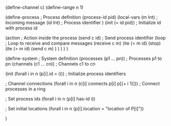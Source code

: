 (define-channel c)
(define-range n 1)

(define-process   ; Process definition
  (process-id pid)
  (local-vars
    (m Int)       ; Incoming message
    (id Int)      ; Process identifier
  )
  (init (= id pid))  ; Initialize id with process id

  (action  ; Action inside the process
    (send c id)  ; Send process identifier
    (loop  ; Loop to receive and compare messages
      (receive c m)
      (ite (= m id)
        (stop)
        (ite (> m id)
          (send c m)
        )
      )
    )
  )
)

(define-system  ; System definition
  (processes (p1 ... pn))  ; Processes p1 to pn
  (channels (c1 ... cn))   ; Channels c1 to cn

  (init (forall i in n (p[i].id = i)))  ; Initialize process identifiers

  ; Channel connections
  (forall i in n (c[i] connects p[i] p[(+ i 1)]))  ; Connect processes in a ring

  ; Set process ids
  (forall i in n (p[i] has-id i))

  ; Set initial locations
  (forall i in n (p[i].location = "location of P[i]"))

)
```